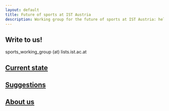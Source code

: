 ```yaml
---
layout: default
title: Future of sports at IST Austria 
description: Working group for the future of sports at IST Austria: helping management on taking good decisions.
---
```


## Write to us!

sports_working_group (at) lists.ist.ac.at

## <a href="{{site.baseurl}}/current_state/"> Current state </a> 

## <a href="{{site.baseurl}}/suggestions/"> Suggestions </a> 

## <a href="{{site.baseurl}}/about_us/"> About us </a>
